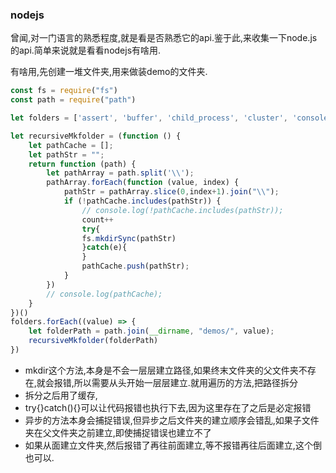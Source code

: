 ### nodejs

曾闻,对一门语言的熟悉程度,就是看是否熟悉它的api.鉴于此,来收集一下node.js的api.简单来说就是看看nodejs有啥用.

有啥用,先创建一堆文件夹,用来做装demo的文件夹.

```js
const fs = require("fs")
const path = require("path")

let folders = ['assert', 'buffer', 'child_process', 'cluster', 'console', 'crypto', 'dgram', 'dns', 'error', 'fs', 'global', 'http', 'https', 'module', 'net', 'os', 'path', 'process', 'querystring', 'readline', 'repl', 'stream', 'string_decoder', 'timer', 'tls', 'tty', 'url', 'util', 'v8', 'vm', 'zlib']

let recursiveMkfolder = (function () {
    let pathCache = [];
    let pathStr = "";
    return function (path) {
        let pathArray = path.split('\\');
        pathArray.forEach(function (value, index) {
            pathStr = pathArray.slice(0,index+1).join("\\");
            if (!pathCache.includes(pathStr)) {
                // console.log(!pathCache.includes(pathStr));
                count++
                try{
                fs.mkdirSync(pathStr)
                }catch(e){
                }
                pathCache.push(pathStr);
            }
        })
        // console.log(pathCache);
    }
})()
folders.forEach((value) => {
    let folderPath = path.join(__dirname, "demos/", value);
    recursiveMkfolder(folderPath)
})
```

- mkdir这个方法,本身是不会一层层建立路径,如果终末文件夹的父文件夹不存在,就会报错,所以需要从头开始一层层建立.就用遍历的方法,把路径拆分
- 拆分之后用了缓存,
- try{}catch(){}可以让代码报错也执行下去,因为这里存在了之后是必定报错
- 异步的方法本身会捕捉错误,但异步之后文件夹的建立顺序会错乱,如果子文件夹在父文件夹之前建立,即使捕捉错误也建立不了
- 如果从面建立文件夹,然后报错了再往前面建立,等不报错再往后面建立,这个倒也可以.